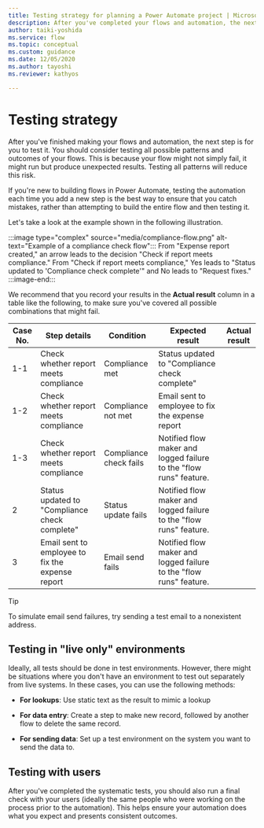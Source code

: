 ```yaml
---
title: Testing strategy for planning a Power Automate project | Microsoft Docs
description: After you've completed your flows and automation, the next step is for you to test it out. This article explains about the testing strategies you should consider.
author: taiki-yoshida
ms.service: flow
ms.topic: conceptual
ms.custom: guidance
ms.date: 12/05/2020
ms.author: tayoshi
ms.reviewer: kathyos

---
```


# Testing strategy

After you've finished making your flows and automation, the next step is for you to test it. You should consider testing all possible patterns and outcomes of your
flows. This is because your flow might not simply fail, it might run but produce
unexpected results. Testing all patterns will reduce this risk.

If you're new to building flows in Power Automate, testing the
automation each time you add a new step is the best way to ensure that you catch
mistakes, rather than attempting to build the entire flow and then testing it.

Let's take a look at the example shown in the following illustration.
<!--note from editor: Here's an attempt at a long description. What do you think? (And also, can you make this "Check whether report meets compliance"?)

![Example of a compliance check flow](media/compliance-flow.png "Example of a compliance check flow")
-->
:::image type="complex" source="media/compliance-flow.png" alt-text="Example of a compliance check flow":::
   From "Expense report created," an arrow leads to the decision "Check if report meets compliance." From "Check if report meets compliance," Yes leads to "Status updated to 'Compliance check complete'" and No leads to "Request fixes."
:::image-end:::

We recommend that you record your results in the **Actual result** column in a table like the following, to make sure you've covered all
possible combinations that might fail.

| Case No. | Step details                                  | Condition              | Expected result                                                | Actual result |
|----------|-----------------------------------------------|------------------------|----------------------------------------------------------------|---------------|
| 1-1      | Check whether report meets compliance              | Compliance met         | Status updated to "Compliance check complete"                  |              |
| 1-2      | Check whether report meets compliance              | Compliance not met     | Email sent to employee to fix the expense report<!--note from editor: Edit okay? -->                            |               |
| 1-3      | Check whether report meets compliance              | Compliance check fails | Notified flow maker and logged failure to the "flow runs" feature. |               |
| 2        | Status updated to "Compliance check complete" | Status update fails    | Notified flow maker and logged failure to the "flow runs" feature. |               |
| 3        | Email sent to employee to fix the expense report           | Email send fails       | Notified flow maker and logged failure to the "flow runs" feature. |               |

>[!TIP]
>To simulate email send failures, try sending a test email to a nonexistent address.

## Testing in "live only" environments

Ideally, all tests should be done in test environments. However, there might be
situations where you don't have an environment to test out separately from
live systems. In these cases, you can use the following methods:

- **For lookups**: Use static text as the result to mimic a lookup

- **For data entry**: Create a step to make new record, followed by another flow
to delete the same record.

- **For sending data**: Set up a test environment on the system you want to send the
data to.<!--note from editor: Edit okay? Or by "if possible," did you mean "If possible, set up a test environment..."?-->

## Testing with users

After you've completed the systematic tests, you should also run a final check
with your users (ideally the same people who were working on the process prior
to the automation). This helps ensure your automation does what you expect and
presents consistent outcomes.

